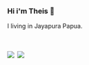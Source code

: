 ### Hi i'm Theis 👋
I living in Jayapura Papua. 


<h1>
       <img src="https://github-readme-stats.vercel.app/api/top-langs/?username=antheiz&hide_border=true&hide=html,css&theme=" />
  <img src="https://github-readme-stats.vercel.app/api?username=antheiz&line_height=27&count_private=true&hide_border=true&show_icons=true&theme="/>

